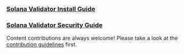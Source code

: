 
### [Solana Validator Install Guide ](Install.md)
### [Solana Validator Security Guide ](SecureYourValidator.md)

Content contributions are always welcome! Please take a look at the [contribution guidelines](CONTRIBUTING.md) first.
